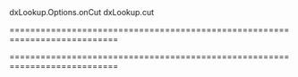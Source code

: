 <!--id-->dxLookup.Options.onCut<!--/id-->
<!--EventForAction-->dxLookup.cut<!--/EventForAction-->
===========================================================================
<!--hidden--><!--/hidden-->
===========================================================================


